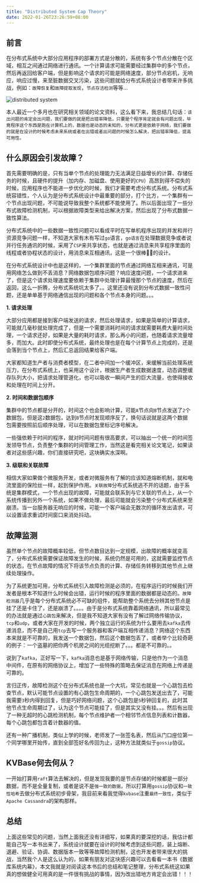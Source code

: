 ```yaml
---
title: "Distributed System Cap Theory"
date: 2022-01-26T23:26:59+08:00
---
```

## 前言
在分布式系统中大部分应用程序的部署方式是分散的，系统有多个节点分散在个区域，相互之间通过网络进行通讯。一个计算请求可能需要经过集群中的多个节点，然后再返回给客户端，但是影响这个请求的可能是网络速度，部分节点宕机，无响应，响应过慢，来至脏数据交叉污染，这些问题就给分布式系统设计者带来许多挑战，例如：`故障恢复`和`故障提取发现`，`节点存活检测`等等...

![distributed system](https://tva1.sinaimg.cn/large/008i3skNgy1gx4gtovtv9j308c08c0st.jpg)

本人最近一个多月也在研究相关领域的论文资料，这么看下来，我总结几句话：`该出问题的肯定会出问题，我们要做的就是把出错率降低，只要是个程序肯定就会有问题出现，毕竟程序这个东西是跑在计算机上的，数据也是动态的未知的，分布式更是依赖于网络，我们要做的就是在设计的时候考虑未来系统或者在出错或者出问题的时候怎么解决，把出错率降低，提高可用性。`

## 什么原因会引发故障？

首先需要明确的是，只有当单个节点的处理能力无法满足日益增长的计算、存储任务的时候，且硬件的提升（加内存、加磁盘、使用更好的`CPU`）高昂到得不偿失的时候，应用程序也不能进一步优化的时候，我们才需要考虑分布式系统。分布式系统容错性，个人认为是分布式系统设计中最重要的部分，打个比方，一个集群有一个节点出现问题，不可能说导致我整个系统都不能使用了。所以后面出现了一些分布式故障检测机制，可以根据故障类型来给出解决方案，然后出现了分布式数据一致性算法。

分布式系统中的一些数据一致性问题可以看成平时在写单机程序出现的并发和并行资源竞争问题一样，不知道大家有木有写过`go`语言，`go语言`在处理数据竞争或者说并行任务通讯的时候，采用了`CSP`来共享状态，也就是通过消息来共享程序里面的线程或者协程状态的设计，用消息来互相通讯，这是一个很棒👍🏻的设计。

在分布式系统设计中也是这样的，一个集群里面的节点通过网络互相来通讯，可是用网络怎么做到不丢消息？网络数据包顺序问题？响应速度问题，一个请求进来了，但是这个请求处理速度要依赖于集群中处理计算最慢那个节点的速度，然后在返回，这么一折腾，分布式系统坑太多了。。这里还没有说到分布式数据一致性问题，还是单单基于网络通信出现的问题和各个节点本身的问题。。。

**1. 请求处理**

大部分应用都是接到客户端发送的请求，然后处理请求，如果是简单的计算请求，可能就几毫秒就处理完成了，但是一个需要消耗时间的请求就需要耗费大量时间处理，一个请求还好，如果是大量的耗时请求，那么再小的问题，也随着请求流量增多，而加大。此时即使分布式系统，最终处理也是在每个计算节点上完成的，还是会落到当个节点上，然后汇总返回结果给客户端。

大家都知道生产者与消费者模型，在二者中间加一个缓冲区，来缓解当前处理系统压力，在分布式系统上，也采用这个设计，根据生产者生成数据速度，动态调整缓存队列大小，把请求处理管道化，也可以吸收一瞬间产生的巨大流量，也使得接收和处理在时间上分开。

**2. 时间和数据包顺序**

集群中的节点都是分开的，时间这个也会影响计算，可能`A`节点向`B`节点发送了`2`个数据包，但是这`2`数据包，达到`B`节点时发现顺序反了，换句话说就是这两个数据包需要按照前后顺序处理，可以在数据包里标记序号解决。

一些强依赖于时间的程序，就对时间问题有很高要求，可以抽出一个统一的时间签发领导节点，负责整个集群的时间管理工作，当然这是看完相关论文笔记，如果读者对这些感兴趣，你们直接研究吧，这块确实水深啊。

**3. 级联和关联故障**

相信大家如果做个微服务开发，或者对微服务有了解的应该知道熔断机制，就和电流里面的保险丝一样，起到保护作用。`关联故障`分布式系统逃不开的话题，由于系统是集群模式，一个节点出现的故障，可能就会联系到与它关联的节点上，从一个系统传播到另外一个系统，如果不做处理，最后可能就会污染整个分布式系统来至崩溃。当一台服务器无响应的时候，可能一个客户端会无数次的循环发出请求，可以设置请求重试时间窗口来消处抖动。


## 故障监测
虽然单个节点的故障概率较低，但节点数目达到一定规模，出故障的概率就变高了，分布式系统需要保证故障发生的时候，系统仍然是可用的，这就需要监控节点的状态，在节点故障的情况下将该节点负责的计算、存储任务转移到其他节点上继续处理操作。

为了系统更加可用，分布式系统引入故障检测是必须的，在程序运行的时候我们开发者是根本不知道什么时候会出错，运行时候的程序里面的数据都是动态的。`故障检测器`几乎是每个分布式系统必不可缺的组件，能帮助整个系统去分辨其他节点是挂了还是卡住了，还是崩溃了。。。。由于是分布式系统靠着网络通讯，所以最常见的办法就是通过`心跳包`来解决，但是我不知道大家有没有了解过网络传输协议，`tcp`和`udp`，或者大家在开发的时候，两个独立运行的系统为什么要用去`kafka`去传递消息，而不是自己用`tcp`去写一个服务器和客户端互相传递消息？网络这个东西本来就是不可靠的，我发送一个数据包，然后这个数据包丢了，或者举个比较奇葩的例子：一个盗墓的把你两个机房之间的光缆挖断了。。。都是不可靠的。。

说到了`kafka`，正好写一下，`kafka`消息也是基于网络传输，只是他作为一个消息中间件，在原有的网络协议上，增加了一些特殊的策略去保证消息在网络上传递是可靠的。

言归正传，故障检测这个在分布式系统也是一个大坑，常见也就是一个心跳包去检查节点，默认可能节点设置的有心跳包生命周期的，一个心跳包发送出去了，可能我需要`3`秒内得到回复，但是巧好网络问题，这个心跳包是`5`秒钟回复的，此时其他节点生命周期过了，认为这个节点可能挂了，但是其实又没有挂。。。然后有出现了一种无超时的心跳检测机制，每个节点维护者一个相邻节点信息列表和计数器，每个心跳包都包含着计数器的值。

还有一种广播机制，类似上学的时候，老师发了一张签名表，然后从门口座位第一个同学哪里开始传，直到全部签好名传回为止，这种方法就类似于`gossip`协议。


## KVBase何去何从？

一开始打算用`raft`算法去解决的，但是发现我要的是节点存储的时候都是一部分数据，而不是全量复制，或者是说不是`强一致的数据`，所以打算用`gossip`协议和`一致性哈希`去做分布式系统初步骨架，我目前来看我觉得`kvbase`注重`最终一致性`，类似于`Apache Cassandra`的架构那样。

## 总结

上面这些常见的问题，当然上面我还没有详细写，如果真的要深挖的话，我估计都能自己写一本书出来了，系统设计就要在设计的时候考虑到这些问题，装上熔断、退避、验证、协调、数据版本一致等等故障检测机制，这也开发者带来很大的挑战，当然我个人是这么认为的，如果有朋友对这块感兴趣可以去看看一本书《数据库系统内幕》，本文我就是对阅读这本书后的总结和笔记整理，分布式系统这如果真的想做健全可用真的是一件很有挑战的事情，因为改出错地方肯定会出错！！！

